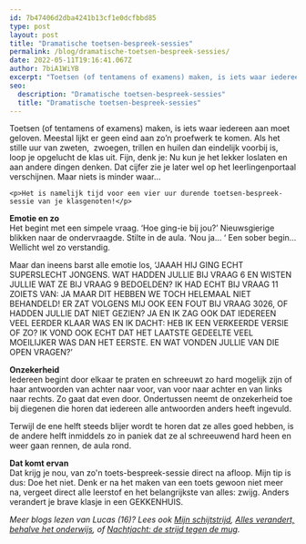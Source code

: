 ```yaml
---
id: 7b47406d2dba4241b13cf1e0dcfbbd85
type: post
layout: post
title: "Dramatische toetsen-bespreek-sessies"
permalink: /blog/dramatische-toetsen-bespreek-sessies/
date: 2022-05-11T19:16:41.067Z
author: 7biA1WiYB
excerpt: "Toetsen (of tentamens of examens) maken, is iets waar iedereen aan moet geloven. Meestal lijkt er geen eind aan zo’n proefwerk te komen. Als het stille uur van zweten,  zwoegen, trillen en huilen dan eindelijk voorbij is, loop je opgelucht de klas uit. Fijn, denk je: Nu kun je het lekker loslaten en aan andere dingen denken. Dat cijfer zie je later wel op het leerlingenportaal verschijnen. Maar niets is minder waar…  "
seo:
  description: "Dramatische toetsen-bespreek-sessies"
  title: "Dramatische toetsen-bespreek-sessies"
---
```

Toetsen (of tentamens of examens) maken, is iets waar iedereen aan moet geloven. Meestal lijkt er geen eind aan zo’n proefwerk te komen. Als het stille uur van zweten,  zwoegen, trillen en huilen dan eindelijk voorbij is, loop je opgelucht de klas uit. Fijn, denk je: Nu kun je het lekker loslaten en aan andere dingen denken. Dat cijfer zie je later wel op het leerlingenportaal verschijnen. Maar niets is minder waar…  

    <p>Het is namelijk tijd voor een vier uur durende toetsen-bespreek-sessie van je klasgenoten!</p>
<p><strong>Emotie en zo</strong><br>Het begint met een simpele vraag. ‘Hoe ging-ie bij jou?’ Nieuwsgierige blikken naar de ondervraagde. Stilte in de aula. ‘Nou ja… ‘ Een sober begin… Wellicht wel zo verstandig.  </p>
<p>Maar dan ineens barst alle emotie los, ‘JAAAH HIJ GING ECHT SUPERSLECHT JONGENS. WAT HADDEN JULLIE BIJ VRAAG 6 EN WISTEN JULLIE WAT ZE BIJ VRAAG 9 BEDOELDEN? IK HAD ECHT BIJ VRAAG 11 ZOIETS VAN: JA MAAR DIT HEBBEN WE TOCH HELEMAAL NIET BEHANDELD! ER ZAT VOLGENS MIJ OOK EEN FOUT BIJ VRAAG 3026, OF HADDEN JULLIE DAT NIET GEZIEN? JA EN IK ZAG OOK DAT IEDEREEN VEEL EERDER KLAAR WAS EN IK DACHT: HEB IK EEN VERKEERDE VERSIE OF ZO? IK VOND OOK ECHT DAT HET LAATSTE GEDEELTE VEEL MOEILIJKER WAS DAN HET EERSTE. EN WAT VONDEN JULLIE VAN DIE OPEN VRAGEN?’</p>
<p><b>Onzekerheid</b><br>Iedereen begint door elkaar te praten en schreeuwt zo hard mogelijk zijn of haar antwoorden van achter naar voor, van voor naar achter en van links naar rechts. Zo gaat dat even door. Ondertussen neemt de onzekerheid toe bij diegenen die horen dat iedereen alle antwoorden anders heeft ingevuld.</p>
<p>Terwijl de ene helft steeds blijer wordt te horen dat ze alles goed hebben, is de andere helft inmiddels zo in paniek dat ze al schreeuwend hard heen en weer gaan rennen, de aula rond. </p>
<p><strong>Dat komt ervan</strong><br>Dat krijg je nou, van zo'n toets-bespreek-sessie direct na afloop. Mijn tip is dus: Doe het niet. Denk er na het maken van een toets gewoon niet meer na, vergeet direct alle leerstof en het belangrijkste van alles: zwijg. Anders verandert je brave klasje in een GEKKENHUIS. </p>
<p><em>Meer blogs lezen van Lucas (16)? Lees ook <a href="https://7dagen.netlify.app/blog/mijn-schijtstrijd" target="_blank">Mijn schijtstrijd</a>, <a href="https://7dagen.netlify.app/blog/alles-verandert-behalve-het-onderwijs" target="_blank">Alles verandert, behalve het onderwijs</a>, of <a href="https://7dagen.netlify.app/blog/nachtjacht-de-strijd-tegen-de-mug" target="_blank">Nachtjacht: de strijd tegen de mug</a>. </em></p>  
